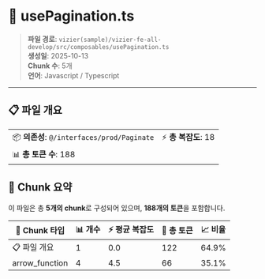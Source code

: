 # 📄 usePagination.ts

> **파일 경로**: `vizier(sample)/vizier-fe-all-develop/src/composables/usePagination.ts`  
> **생성일**: 2025-10-13  
> **Chunk 수**: 5개  
> **언어**: Javascript / Typescript
---


## 📋 파일 개요

| | |
|--|--|
| 📦 **의존성**: `@/interfaces/prod/Paginate` | ⚡ **총 복잡도**: 18 |
| 📊 **총 토큰 수**: 188 |  |






## 🧩 Chunk 요약

이 파일은 총 **5개의 chunk**로 구성되어 있으며, **188개의 토큰**을 포함합니다.

| 🧩 Chunk 타입 | 📊 개수 | ⚡ 평균 복잡도 | 📝 총 토큰 | 📈 비율 |
|---------------|--------|-------------|----------|--------|
| 📋 파일 개요 | 1 | 0.0 | 122 | 64.9% |
| arrow_function | 4 | 4.5 | 66 | 35.1% |


